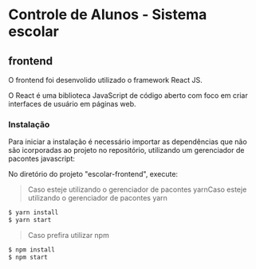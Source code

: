 # Controle de Alunos - Sistema escolar

## frontend

O frontend foi desenvolido utilizado o framework React JS.

O React é uma biblioteca JavaScript de código aberto com foco em criar interfaces de usuário em páginas web. 



### Instalação

Para iniciar a instalação é necessário importar as dependências que não são icorporadas ao projeto no repositório, utilizando um gerenciador de pacontes javascript:

No diretório do projeto "escolar-frontend", execute:

> Caso esteje utilizando o gerenciador de pacontes yarnCaso esteje utilizando o gerenciador de pacontes yarn
```sh
$ yarn install
$ yarn start
```

> Caso prefira utilizar npm
```sh
$ npm install
$ npm start
```
